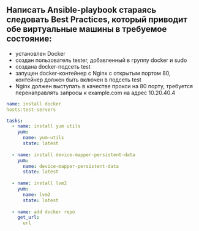 <h2>Написать Ansible-playbook стараясь следовать Best Practices, который приводит обе виртуальные машины в требуемое состояние:</h2>
<ul>
  <li>установлен Docker</li>
  <li>создан пользователь tester, добавленный в группу docker и sudo</li>
  <li>создана docker-подсеть test</li>
  <li>запущен docker-контейнер с Nginx с открытым портом 80, контейнер должен быть включен в подсеть test</li>
  <li>Nginx должен выступать в качестве прокси на 80 порту, требуется перенаправлять запросы к example.com на адрес 10.20.40.4</li>
</ul>

```yaml
name: install docker
hosts:test-servers

tasks:
  - name: install yum utils
    yum:
      name: yum-utils
      state: latest
      
  - name: install device-mapper-persistent-data
    yum:
      name: device-mapper-persistent-data
      state: latest
      
  - name: install lvm2
    yum:
      name: lvm2
      state: latest
      
  - name: add docker repo
    get_url:
      url
```
